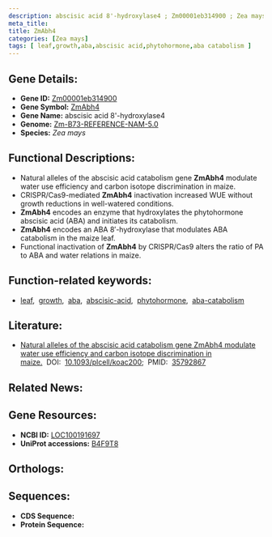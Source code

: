 ```yaml
---
description: abscisic acid 8'-hydroxylase4 ; Zm00001eb314900 ; Zea mays
meta_title:
title: ZmAbh4
categories: [Zea mays]
tags: [ leaf,growth,aba,abscisic acid,phytohormone,aba catabolism ]
---
```


## Gene Details:
- **Gene ID:** [Zm00001eb314900]()
- **Gene Symbol:** <u>ZmAbh4</u>
- **Gene Name:** abscisic acid 8'-hydroxylase4
- **Genome:** [Zm-B73-REFERENCE-NAM-5.0]()
- **Species:** *Zea mays*

## Functional Descriptions:
   - Natural alleles of the abscisic acid catabolism gene **ZmAbh4** modulate water use efficiency and carbon isotope discrimination in maize.
   - CRISPR/Cas9-mediated **ZmAbh4** inactivation increased WUE without growth reductions in well-watered conditions.
   - **ZmAbh4** encodes an enzyme that hydroxylates the phytohormone abscisic acid (ABA) and initiates its catabolism.
   - **ZmAbh4** encodes an ABA 8′-hydroxylase that modulates ABA catabolism in the maize leaf.
   - Functional inactivation of **ZmAbh4** by CRISPR/Cas9 alters the ratio of PA to ABA and water relations in maize.

## Function-related keywords:
   - [leaf](/tags/leaf/),&nbsp;&nbsp;[growth](/tags/growth/),&nbsp;&nbsp;[aba](/tags/aba/),&nbsp;&nbsp;[abscisic-acid](/tags/abscisic-acid/),&nbsp;&nbsp;[phytohormone](/tags/phytohormone/),&nbsp;&nbsp;[aba-catabolism](/tags/aba-catabolism/)

## Literature:
   - [Natural alleles of the abscisic acid catabolism gene ZmAbh4 modulate water use efficiency and carbon isotope discrimination in maize.](https://doi.org/10.1093/plcell/koac200)&nbsp;&nbsp;DOI:&nbsp;&nbsp;[10.1093/plcell/koac200](https://doi.org/10.1093/plcell/koac200);&nbsp;&nbsp;PMID:&nbsp;&nbsp;[35792867](https://pubmed.ncbi.nlm.nih.gov/35792867/)

## Related News:

## Gene Resources:
- **NCBI ID:**  [LOC100191697](https://www.ncbi.nlm.nih.gov/gene/?term=LOC100191697)
- **UniProt accessions:**  [B4F9T8](https://www.uniprot.org/uniprotkb/B4F9T8/entry)

## Orthologs:

## Sequences:
- **CDS Sequence:**
- **Protein Sequence:**
